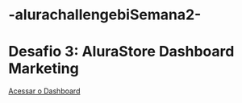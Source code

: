 # -alurachallengebiSemana2-

# Desafio 3: AluraStore Dashboard Marketing

[Acessar o Dashboard](https://app.powerbi.com/view?r=eyJrIjoiMTE5MmFlNjItZTM3My00ODdjLWEyMWUtMjFkMmY4MTliMjJhIiwidCI6IjcxZjdlMTgwLTNkMWMtNGQxYS1hZDhkLWU2YWYyZTFkYTk5NSJ9)

<br>
